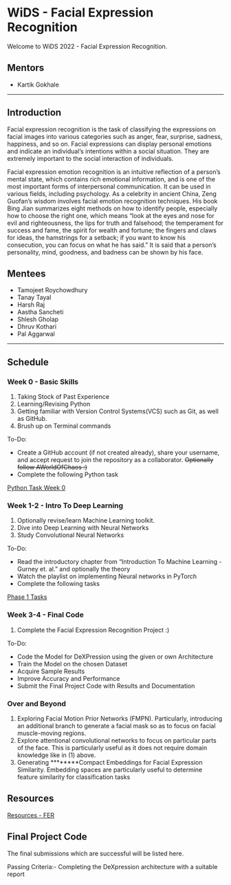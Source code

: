 # WiDS - Facial Expression Recognition

Welcome to WiDS 2022 - Facial Expression Recognition.

## Mentors

- Kartik Gokhale

---

## Introduction

Facial expression recognition is the task of classifying the expressions on facial images into various categories such as anger, fear, surprise, sadness, happiness, and so on. Facial expressions can display personal emotions and indicate an individual’s intentions within a social situation. They are extremely important to the social interaction of individuals.

Facial expression emotion recognition is an intuitive reflection of a person’s mental state, which contains rich emotional information, and is one of the most important forms of interpersonal communication. It can be used in various fields, including psychology. As a celebrity in ancient China, Zeng Guofan’s wisdom involves facial emotion recognition techniques. His book Bing Jian summarizes eight methods on how to identify people, especially how to choose the right one, which means “look at the eyes and nose for evil and righteousness, the lips for truth and falsehood; the temperament for success and fame, the spirit for wealth and fortune; the fingers and claws for ideas, the hamstrings for a setback; if you want to know his consecution, you can focus on what he has said.” It is said that a person’s personality, mind, goodness, and badness can be shown by his face.

## Mentees

- Tamojeet Roychowdhury
- Tanay Tayal
- Harsh Raj
- Aastha Sancheti
- Shlesh Gholap
- Dhruv Kothari
- Pal Aggarwal

---

## Schedule

### Week 0 - Basic Skills

1. Taking Stock of Past Experience
2. Learning/Revising Python
3. Getting familiar with Version Control Systems(VCS) such as Git, as well as GitHub.
4. Brush up on Terminal commands

To-Do:

- Create a GitHub account (if not created already), share your username, and accept request to join the repository as a collaborator. ~~Optionally follow AWorldOfChaos :)~~
- Complete the following Python task

[Python Task Week 0](https://www.notion.so/Python-Task-Week-0-b572e444bb2e42b79676a564e1c48eca)

### Week 1-2 - Intro To Deep Learning

1. Optionally revise/learn Machine Learning toolkit.
2. Dive into Deep Learning with Neural Networks
3. Study Convolutional Neural Networks

To-Do:

- Read the introductory chapter from “Introduction To Machine Learning - Gurney et. al.” and optionally the theory
- Watch the playlist on implementing Neural networks in PyTorch
- Complete the following tasks

[Phase 1 Tasks](https://www.notion.so/Phase-1-Tasks-1f77d353095140fbb25f65d56ffe74d0)

### Week 3-4 - Final Code

1. Complete the Facial Expression Recognition Project :)

To-Do:

- Code the Model for DeXPression using the given or own Architecture
- Train the Model on the chosen Dataset
- Acquire Sample Results
- Improve Accuracy and Performance
- Submit the Final Project Code with Results and Documentation

### Over and Beyond

1. Exploring Facial Motion Prior Networks (FMPN). Particularly, introducing an additional branch to generate a facial mask so as to focus on facial muscle-moving regions. 
2. Explore attentional convolutional networks to focus on particular parts of the face. This is particularly useful as it does not require domain knowledge like in (1) above.
3. Generating ********Compact Embeddings for Facial Expression Similarity. Embedding spaces are particularly useful to determine feature similarity for classification tasks

## Resources

[Resources - FER](https://www.notion.so/Resources-FER-e17f012015284b538810bc35ccaf8622)

## Final Project Code

The final submissions which are successful will be listed here.

Passing Criteria:- Completing the DeXpression architecture with a suitable report
